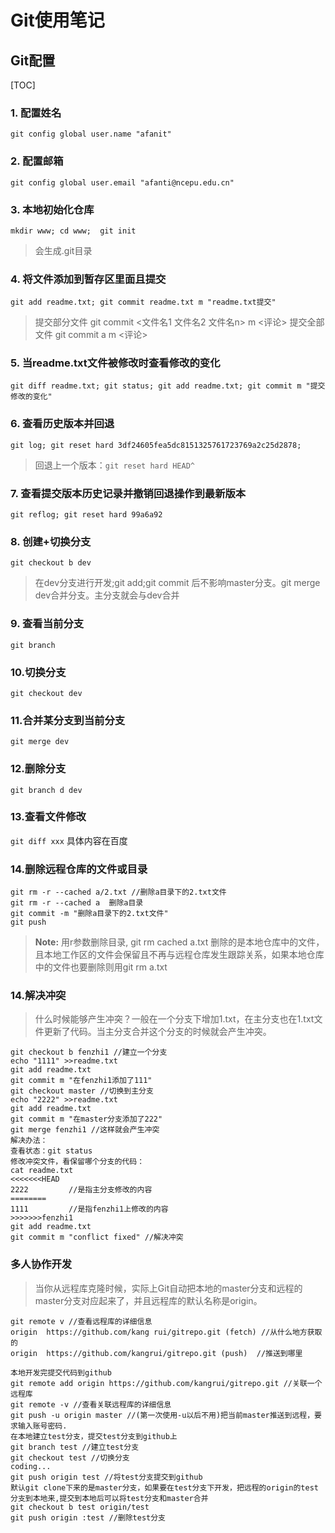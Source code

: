 # Git使用笔记
## Git配置
[TOC]
### 1.	配置姓名
`git config global user.name "afanit"`
### 2.	配置邮箱
`git config global user.email "afanti@ncepu.edu.cn"`
### 3.	本地初始化仓库
`mkdir www;
cd www; 
git init` 
>会生成.git目录

### 4.	将文件添加到暂存区里面且提交
`git add readme.txt;
git commit readme.txt m "readme.txt提交"`
> 提交部分文件 
git commit <文件名1 文件名2 文件名n> m <评论> 
提交全部文件
git commit a m <评论>
### 5. 当readme.txt文件被修改时查看修改的变化
`git diff readme.txt;
git status;
git add readme.txt;
git commit m "提交修改的变化"`

### 6. 查看历史版本并回退
`git log;
git reset hard 3df24605fea5dc8151325761723769a2c25d2878;`
>回退上一个版本：`git reset hard HEAD^` 

### 7. 查看提交版本历史记录并撤销回退操作到最新版本
`git reflog;
git reset hard 99a6a92`
### 8. 创建+切换分支
`git checkout b dev`
> 在dev分支进行开发;git add;git commit 后不影响master分支。git merge dev合并分支。主分支就会与dev合并

### 9. 查看当前分支
`git branch`
### 10.切换分支
`git checkout dev`
### 11.合并某分支到当前分支
`git merge dev`
### 12.删除分支
`git branch d dev`
### 13.查看文件修改
`git diff xxx` 具体内容在百度
### 14.删除远程仓库的文件或目录

    git rm -r --cached a/2.txt //删除a目录下的2.txt文件 
    git rm -r --cached a  删除a目录
	git commit -m "删除a目录下的2.txt文件" 
	git push

> **Note:**
用r参数删除目录, git rm cached a.txt 删除的是本地仓库中的文件，且本地工作区的文件会保留且不再与远程仓库发生跟踪关系，如果本地仓库中的文件也要删除则用git rm a.txt
### 14.解决冲突
> 什么时候能够产生冲突？一般在一个分支下增加1.txt，在主分支也在1.txt文件更新了代码。当主分支合并这个分支的时候就会产生冲突。

    git checkout b fenzhi1 //建立一个分支
    echo "1111" >>readme.txt
    git add readme.txt
    git commit m "在fenzhi1添加了111"
    git checkout master //切换到主分支
    echo "2222" >>readme.txt
    git add readme.txt 
    git commit m "在master分支添加了222"
    git merge fenzhi1 //这样就会产生冲突
	解决办法：
	查看状态：git status
	修改冲突文件，看保留哪个分支的代码：
	cat readme.txt 
	<<<<<<<HEAD
	2222         //是指主分支修改的内容
	========
	1111         //是指fenzhi1上修改的内容
	>>>>>>>fenzhi1
	git add readme.txt 
	git commit m "conflict fixed" //解决冲突
### 多人协作开发
> 当你从远程库克隆时候，实际上Git自动把本地的master分支和远程的master分支对应起来了，并且远程库的默认名称是origin。

    git remote v //查看远程库的详细信息
    origin  https://github.com/kang rui/gitrepo.git (fetch) //从什么地方获取的
	origin  https://github.com/kangrui/gitrepo.git (push)  //推送到哪里
	
	本地开发完提交代码到github
	git remote add origin https://github.com/kangrui/gitrepo.git //关联一个远程库
	git remote -v //查看关联远程库的详细信息
	git push -u origin master //(第一次使用-u以后不用)把当前master推送到远程，要求输入账号密码.
	在本地建立test分支，提交test分支到github上
	git branch test //建立test分支
	git checkout test //切换分支
	coding...
	git push origin test //将test分支提交到github 
	默认git clone下来的是master分支，如果要在test分支下开发，把远程的origin的test分支到本地来,提交到本地后可以将test分支和master合并
	git checkout b test origin/test
	git push origin :test //删除test分支